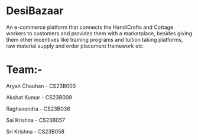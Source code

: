 # DesiBazaar
An e-commerce platform that connects the HandiCrafts and Cottage workers to customers and provides them with a marketplace, besides giving them other incentives like training programs and tuition taking platforms, raw material supply and order placement framework etc

# Team:-

Aryan Chauhan - CS23B003

Akshat Kumar - CS23B009

Raghavendra - CS23B036

Sai Krishna - CS23B057

Sri Krishna - CS23B058
